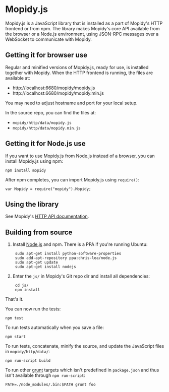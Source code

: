 Mopidy.js
=========

Mopidy.js is a JavaScript library that is installed as a part of Mopidy's HTTP
frontend or from npm. The library makes Mopidy's core API available from the
browser or a Node.js environment, using JSON-RPC messages over a WebSocket to
communicate with Mopidy.


Getting it for browser use
--------------------------

Regular and minified versions of Mopidy.js, ready for use, is installed
together with Mopidy. When the HTTP frontend is running, the files are
available at:

- http://localhost:6680/mopidy/mopidy.js
- http://localhost:6680/mopidy/mopidy.min.js

You may need to adjust hostname and port for your local setup.

In the source repo, you can find the files at:

- `mopidy/http/data/mopidy.js`
- `mopidy/http/data/mopidy.min.js`


Getting it for Node.js use
--------------------------

If you want to use Mopidy.js from Node.js instead of a browser, you can install
Mopidy.js using npm:

    npm install mopidy

After npm completes, you can import Mopidy.js using ``require()``:

    var Mopidy = require("mopidy").Mopidy;


Using the library
-----------------

See Mopidy's [HTTP API
documentation](http://docs.mopidy.com/en/latest/api/http/).


Building from source
--------------------

1. Install [Node.js](http://nodejs.org/) and npm. There is a PPA if you're
   running Ubuntu:

        sudo apt-get install python-software-properties
        sudo add-apt-repository ppa:chris-lea/node.js
        sudo apt-get update
        sudo apt-get install nodejs

2. Enter the `js/` in Mopidy's Git repo dir and install all dependencies:

        cd js/
        npm install

That's it.

You can now run the tests:

    npm test

To run tests automatically when you save a file:

    npm start

To run tests, concatenate, minify the source, and update the JavaScript files
in `mopidy/http/data/`:

    npm run-script build

To run other [grunt](http://gruntjs.com/) targets which isn't predefined in
`package.json` and thus isn't available through `npm run-script`:

    PATH=./node_modules/.bin:$PATH grunt foo
